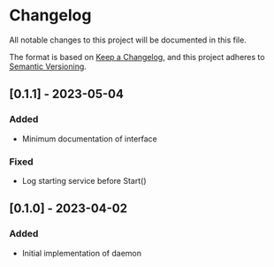 # Changelog

All notable changes to this project will be documented in this file.

The format is based on [Keep a Changelog](https://keepachangelog.com/en/1.0.0/),
and this project adheres to [Semantic Versioning](https://semver.org/spec/v2.0.0.html).

## [0.1.1] - 2023-05-04

### Added

- Minimum documentation of interface

### Fixed

- Log starting service before Start()

## [0.1.0] - 2023-04-02

### Added

- Initial implementation of daemon